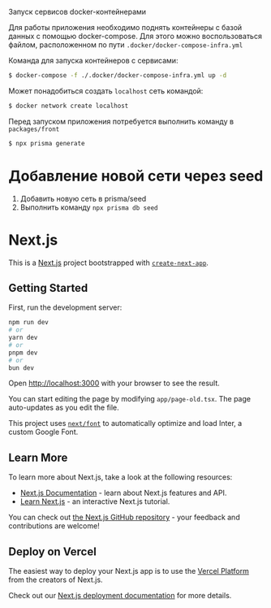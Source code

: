 Запуск сервисов docker-контейнерами


Для работы приложения необходимо поднять контейнеры с базой данных с помощью docker-compose. Для этого можно воспользоваться файлом, расположенном по пути `.docker/docker-compose-infra.yml`

Команда для запуска контейнеров с сервисами:

```bash
$ docker-compose -f ./.docker/docker-compose-infra.yml up -d
```

Может понадобиться создать `localhost` сеть командой:

```bash
$ docker network create localhost
```

Перед запуском приложения потребуется выполнить команду в `packages/front`
```bash
$ npx prisma generate
```

# Добавление новой сети через seed
1. Добавить новую сеть в prisma/seed
2. Выполнить команду `npx prisma db seed`


# Next.js

This is a [Next.js](https://nextjs.org/) project bootstrapped with [`create-next-app`](https://github.com/vercel/next.js/tree/canary/packages/create-next-app).

## Getting Started

First, run the development server:

```bash
npm run dev
# or
yarn dev
# or
pnpm dev
# or
bun dev
```

Open [http://localhost:3000](http://localhost:3000) with your browser to see the result.

You can start editing the page by modifying `app/page-old.tsx`. The page auto-updates as you edit the file.

This project uses [`next/font`](https://nextjs.org/docs/basic-features/font-optimization) to automatically optimize and load Inter, a custom Google Font.

## Learn More

To learn more about Next.js, take a look at the following resources:

- [Next.js Documentation](https://nextjs.org/docs) - learn about Next.js features and API.
- [Learn Next.js](https://nextjs.org/learn) - an interactive Next.js tutorial.

You can check out [the Next.js GitHub repository](https://github.com/vercel/next.js/) - your feedback and contributions are welcome!

## Deploy on Vercel

The easiest way to deploy your Next.js app is to use the [Vercel Platform](https://vercel.com/new?utm_medium=default-template&filter=next.js&utm_source=create-next-app&utm_campaign=create-next-app-readme) from the creators of Next.js.

Check out our [Next.js deployment documentation](https://nextjs.org/docs/deployment) for more details.
